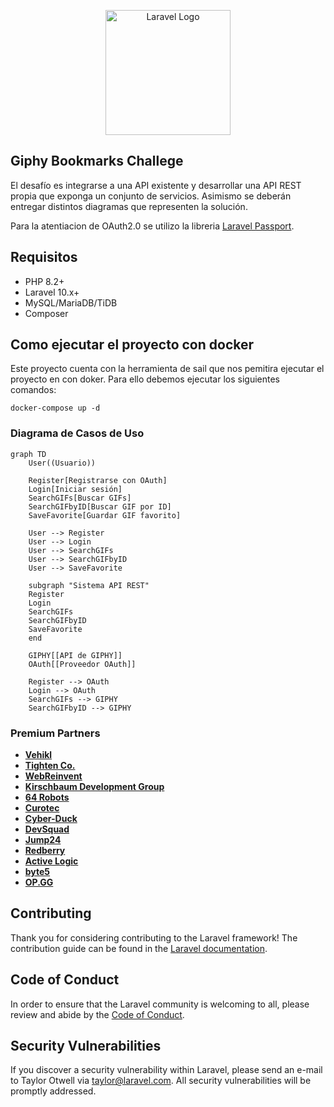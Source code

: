 <p align="center"><img src="https://media1.giphy.com/media/v1.Y2lkPTc5MGI3NjExNmJmZGh0aHRodWs2eXI1ZmgzazF6b2xtbGoyc2x6YzB1NTloNW55eiZlcD12MV9naWZzX3NlYXJjaCZjdD1n/YJBNjrvG5Ctmo/200.webp" width="200" alt="Laravel Logo"></p>



## Giphy Bookmarks Challege

El desafío es integrarse a una API existente y desarrollar una API REST propia que exponga un conjunto de servicios. Asimismo se
deberán entregar distintos diagramas que representen la solución.

Para la atentiacion de OAuth2.0 se utilizo la libreria [Laravel Passport](https://laravel.com/docs/11.x/passport).



## Requisitos

- PHP 8.2+
- Laravel 10.x+
- MySQL/MariaDB/TiDB
- Composer


## Como ejecutar el proyecto con docker

Este proyecto cuenta con la herramienta de sail que nos pemitira ejecutar el proyecto en con doker. Para ello debemos ejecutar los siguientes comandos:

```
docker-compose up -d
```


### Diagrama de Casos de Uso
```mermaid
graph TD
    User((Usuario))
    
    Register[Registrarse con OAuth]
    Login[Iniciar sesión]
    SearchGIFs[Buscar GIFs]
    SearchGIFbyID[Buscar GIF por ID]
    SaveFavorite[Guardar GIF favorito]
    
    User --> Register
    User --> Login
    User --> SearchGIFs
    User --> SearchGIFbyID
    User --> SaveFavorite
    
    subgraph "Sistema API REST"
    Register
    Login
    SearchGIFs
    SearchGIFbyID
    SaveFavorite
    end
    
    GIPHY[[API de GIPHY]]
    OAuth[[Proveedor OAuth]]
    
    Register --> OAuth
    Login --> OAuth
    SearchGIFs --> GIPHY
    SearchGIFbyID --> GIPHY
```
### Premium Partners

- **[Vehikl](https://vehikl.com/)**
- **[Tighten Co.](https://tighten.co)**
- **[WebReinvent](https://webreinvent.com/)**
- **[Kirschbaum Development Group](https://kirschbaumdevelopment.com)**
- **[64 Robots](https://64robots.com)**
- **[Curotec](https://www.curotec.com/services/technologies/laravel/)**
- **[Cyber-Duck](https://cyber-duck.co.uk)**
- **[DevSquad](https://devsquad.com/hire-laravel-developers)**
- **[Jump24](https://jump24.co.uk)**
- **[Redberry](https://redberry.international/laravel/)**
- **[Active Logic](https://activelogic.com)**
- **[byte5](https://byte5.de)**
- **[OP.GG](https://op.gg)**

## Contributing

Thank you for considering contributing to the Laravel framework! The contribution guide can be found in the [Laravel documentation](https://laravel.com/docs/contributions).

## Code of Conduct

In order to ensure that the Laravel community is welcoming to all, please review and abide by the [Code of Conduct](https://laravel.com/docs/contributions#code-of-conduct).

## Security Vulnerabilities

If you discover a security vulnerability within Laravel, please send an e-mail to Taylor Otwell via [taylor@laravel.com](mailto:taylor@laravel.com). All security vulnerabilities will be promptly addressed.
